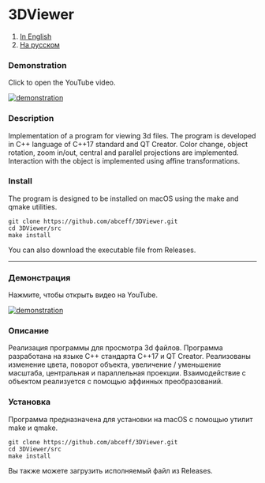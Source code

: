 # 3DViewer
1. [In English](#demonstration)
2. [На русском](#демонстрация)
### Demonstration
Click to open the YouTube video.

[![demonstration](https://img.youtube.com/vi/zrnWGl7GL68/0.jpg)](https://youtu.be/zrnWGl7GL68)

### Description
Implementation of a program for viewing 3d files. The program is developed in C++ language of C++17 standard and QT Creator. Color change, object rotation, zoom in/out, central and parallel projections are implemented. Interaction with the object is implemented using affine transformations.

### Install
The program is designed to be installed on macOS using the make and qmake utilities.
```
git clone https://github.com/abceff/3DViewer.git
cd 3DViewer/src
make install
```
You can also download the executable file from Releases.
***
### Демонстрация
Нажмите, чтобы открыть видео на YouTube.

[![demonstration](https://img.youtube.com/vi/zrnWGl7GL68/0.jpg)](https://youtu.be/zrnWGl7GL68)

### Описание
Реализация программы для просмотра 3d файлов. Программа разработана на языке C++ стандарта C++17 и QT Creator. Реализованы изменение цвета, поворот объекта, увеличение / уменьшение масштаба, центральная и параллельная проекции. Взаимодействие с объектом реализуется с помощью аффинных преобразований.

### Установка
Программа предназначена для установки на macOS с помощью утилит make и qmake.
```
git clone https://github.com/abceff/3DViewer.git
cd 3DViewer/src
make install
```
Вы также можете загрузить исполняемый файл из Releases.
